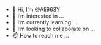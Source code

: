 - 👋 Hi, I’m @AIi963Y
- 👀 I’m interested in ...
- 🌱 I’m currently learning ...
- 💞️ I’m looking to collaborate on ...
- 📫 How to reach me ...

<!---
AIi963Y/AIi963Y is a ✨ special ✨ repository because its `README.md` (this file) appears on your GitHub profile.
You can click the Preview link to take a look at your changes.
--->
